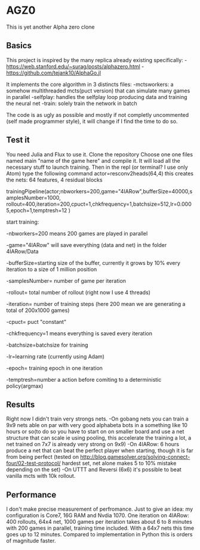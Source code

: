 # AGZ0
This is yet another Alpha zero clone

## Basics

This project is inspired by the many replica already existing specifically:
  -https://web.stanford.edu/~surag/posts/alphazero.html
  -https://github.com/tejank10/AlphaGo.jl

It implements the core algorithm in 3 distincts files:
  -mctsworkers: a somehow multithreaded mcts(puct version) that can simulate many games in parallel
  -selfplay: handles the selfplay loop producing data and training the neural net
  -train: solely train the network in batch
  
 The code is as ugly as possible and mostly if not completly uncommented (self made programmer style), it will change 
 if I find the time to do so.
 
 ## Test it 
 
 You need Julia and Flux to use it.
 Clone the repository
 Choose one one files named main "name of the game here" and compile it. It will load all the necessary stuff to launch training.
 Then in the repl (or terminal? I use only Atom) type the following command
 actor=resconv2heads(64,4)       this creates the nets: 64 features, 4 residual blocks
 
 trainingPipeline(actor;nbworkers=200,game="4IARow",bufferSize=40000,samplesNumber=1000,
       rollout=400,iteration=200,cpuct=1,chkfrequency=1,batchsize=512,lr=0.0005,epoch=1,temptresh=12
       ) 
       
start training: 

-nbworkers=200 means 200 games are played in parallel

-game="4IARow" will save everything (data and net) in the folder 4IARow/Data

-bufferSize=starting size of the buffer, currently it grows by 10% every iteration to a size of 1 million position

-samplesNumber= number of game per iteration

-rollout= total number of rollout (right now I use 4 threads)

-iteration= number of training steps (here 200 mean we are generating a total of 200x1000 games)

-cpuct= puct "constant"

-chkfrequency=1 means everything is saved every iteration

-batchsize=batchsize for training 

-lr=learning rate (currently using Adam)

-epoch= training epoch in one iteration 

-temptresh=number a action before comiting to a deterministic policy(argmax)

## Results

Right now I didn't train very strongs nets.
-On gobang nets you can train a 9x9 nets able on par with very good alphabeta bots in a something like 10 hours or so(to 
do so you have to start on on smaller board and use a net structure that can scale ie using pooling, this accelerate the training a lot,
a net trained on 7x7 is already very strong on 9x9)
-On 4IARow: 6 hours produce a net that can beat the perfect player when starting, though it is far from being perfect (tested on 
http://blog.gamesolver.org/solving-connect-four/02-test-protocol/ hardest set, net alone makes 5 to 10% mistake depending on the set)
-On UTTT and Reversi (6x6) it's possible to beat vanilla mcts with 10k rollout.

## Performance 
I don't make precise measurement of perfromance.
Just to give  an idea: my configuration is Core7, 16G RAM and Nvdia 1070.
One iteration on 4IARow: 400 rollouts, 64x4 net, 1000 games per iteration takes about 6 to 8 minutes with 200 games in parallel, 
training time included. With a 64x7 nets this time goes up to 12 minutes.
Compared to implementation in Python this is orders of magnitude faster.
